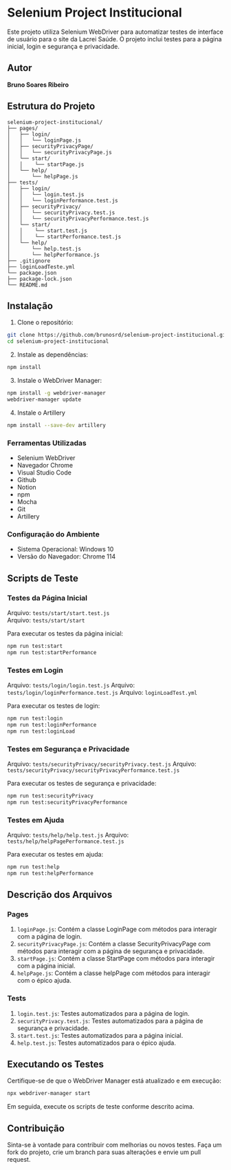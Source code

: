 # Selenium Project Institucional

Este projeto utiliza Selenium WebDriver para automatizar testes de interface de usuário para o site da Lacrei Saúde. O projeto inclui testes para a página inicial, login e segurança e privacidade.

## Autor

**Bruno Soares Ribeiro**

## Estrutura do Projeto

```plaintext
selenium-project-institucional/
├── pages/
│   ├── login/
│   │   └── loginPage.js
│   ├── securityPrivacyPage/
│   │   └── securityPrivacyPage.js
│   └── start/
│   │    └── startPage.js
│   └── help/
│       └── helpPage.js
├── tests/
│   ├── login/
│   │   └── login.test.js
│   │   └── loginPerformance.test.js
│   ├── securityPrivacy/
│   │   └── securityPrivacy.test.js
│   │   └── securityPrivacyPerformance.test.js
│   └── start/
│   │    └── start.test.js
│   │    └── startPerformance.test.js
│   └── help/
│       └── help.test.js
│       └── helpPerformance.js
├── .gitignore
├── loginLoadTeste.yml
└── package.json
├── package-lock.json
└── README.md
```

## Instalação

1. Clone o repositório:

```bash
git clone https://github.com/brunosrd/selenium-project-institucional.git
cd selenium-project-institucional
```

2. Instale as dependências:

```bash
npm install
```

3. Instale o WebDriver Manager:

```bash
npm install -g webdriver-manager
webdriver-manager update
```

4. Instale o Artillery

```bash
npm install --save-dev artillery
```

### Ferramentas Utilizadas

- Selenium WebDriver
- Navegador Chrome
- Visual Studio Code
- Github
- Notion
- npm
- Mocha
- Git
- Artillery

### Configuração do Ambiente

- Sistema Operacional: Windows 10
- Versão do Navegador: Chrome 114

## Scripts de Teste

### Testes da Página Inicial

Arquivo: `tests/start/start.test.js`\
Arquivo: `tests/start/start`

Para executar os testes da página inicial:

```bash
npm run test:start
npm run test:startPerformance
```

### Testes em Login

Arquivo: `tests/login/login.test.js`
Arquivo: `tests/login/loginPerformance.test.js`
Arquivo: `loginLoadTest.yml`

Para executar os testes de login:

```bash
npm run test:login
npm run test:loginPerformance
npm run test:loginLoad
```

### Testes em Segurança e Privacidade

Arquivo: `tests/securityPrivacy/securityPrivacy.test.js`
Arquivo: `tests/securityPrivacy/securityPrivacyPerformance.test.js`

Para executar os testes de segurança e privacidade:

```bash
npm run test:securityPrivacy
npm run test:securityPrivacyPerformance
```

### Testes em Ajuda

Arquivo: `tests/help/help.test.js`
Arquivo: `tests/help/helpPagePerformance.test.js`

Para executar os testes em ajuda:

```bash
npm run test:help
npm run test:helpPerformance
```

## Descrição dos Arquivos

### Pages

1. `loginPage.js`: Contém a classe LoginPage com métodos para interagir com a página de login.
2. `securityPrivacyPage.js`: Contém a classe SecurityPrivacyPage com métodos para interagir com a página de segurança e privacidade.
3. `startPage.js`: Contém a classe StartPage com métodos para interagir com a página inicial.
4. `helpPage.js`: Contém a classe helpPage com métodos para interagir com o épico ajuda.

### Tests

1. `login.test.js`: Testes automatizados para a página de login.
2. `securityPrivacy.test.js`: Testes automatizados para a página de segurança e privacidade.
3. `start.test.js`: Testes automatizados para a página inicial.
4. `help.test.js`: Testes automatizados para o épico ajuda.

## Executando os Testes

Certifique-se de que o WebDriver Manager está atualizado e em execução:

```bash
npx webdriver-manager start
```

Em seguida, execute os scripts de teste conforme descrito acima.

## Contribuição

Sinta-se à vontade para contribuir com melhorias ou novos testes. Faça um fork do projeto, crie um branch para suas alterações e envie um pull request.
